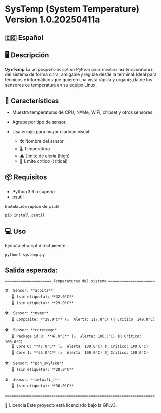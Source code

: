# SysTemp (System Temperature) Version 1.0.20250411a

## 🇪🇸 Español

## 🖥️ Descripción

 **SysTemp** Es un pequeño script en Python para mostrar las temperaturas del sistema de forma clara, amigable y legible desde la terminal. Ideal para técnicos e informáticos que quieren una vista rápida y organizada de los sensores de temperatura en su equipo Linux.


## 🚀 Características
- Muestra temperaturas de CPU, NVMe, WiFi, chipset y otros sensores.

- Agrupa por tipo de sensor.

- Usa emojis para mayor claridad visual:

   - 🛠️ Nombre del sensor
   - 🌡️ Temperatura
   - ⚠️ Límite de alerta (high)
   - 🚨 Límite crítico (critical)


## 📦 Requisitos
- Python 3.6 o superior
- psutil


Instalación rápida de psutil:
```bash
pip install psutil
```

## 💻 Uso
Ejecutá el script directamente:
```bash
python3 systemp.py
```


## Salida esperada:
```
===================== Temperaturas del sistema =====================

🛠️  Sensor: **acpitz**
   🌡️ (sin etiqueta): **32.0°C**
   🌡️ (sin etiqueta): **29.0°C**

🛠️  Sensor: **nvme**
   🌡️ Composite: **29.9°C** (⚠️  Alerta: 117.8°C) (🚨 Critico: 149.8°C)

🛠️  Sensor: **coretemp**
   🌡️ Package id 0: **47.0°C** (⚠️  Alerta: 100.0°C) (🚨 Critico: 100.0°C)
   🌡️ Core 0: **47.0°C** (⚠️  Alerta: 100.0°C) (🚨 Critico: 100.0°C)
   🌡️ Core 1: **35.0°C** (⚠️  Alerta: 100.0°C) (🚨 Critico: 100.0°C)

🛠️  Sensor: **pch_skylake**
   🌡️ (sin etiqueta): **28.0°C**

🛠️  Sensor: **iwlwifi_1**
   🌡️ (sin etiqueta): **36.0°C**

====================================================================
```

📜 Licencia
Este proyecto está licenciado bajo la GPLv3.
